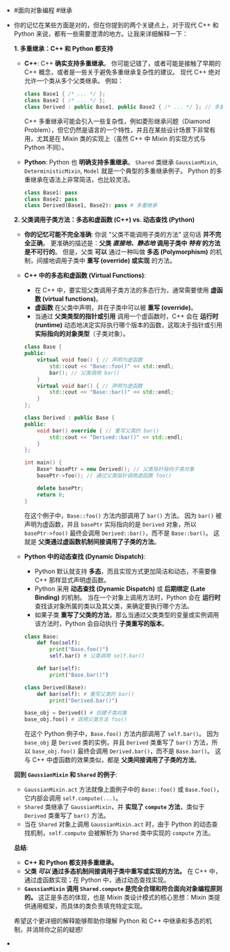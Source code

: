 - #面向对象编程 #继承
- 你的记忆在某些方面是对的，但在你提到的两个关键点上，对于现代 C++ 和 Python 来说，都有一些需要澄清的地方。让我来详细解释一下：
  
  **1. 多重继承：C++ 和 Python 都支持**
  
  *   **C++**:  C++ **确实支持多重继承**。 你可能记错了，或者可能是接触了早期的 C++ 概念，或者是一些关于避免多重继承复杂性的建议。 现代 C++ 绝对允许一个类从多个父类继承。 例如：
  
      ```c++
      class Base1 { /* ... */ };
      class Base2 { /* ... */ };
      class Derived : public Base1, public Base2 { /* ... */ }; // 多重继承
      ```
  
      C++ 多重继承可能会引入一些复杂性，例如菱形继承问题（Diamond Problem），但它仍然是语言的一个特性，并且在某些设计场景下非常有用，尤其是在 Mixin 类的实现上（虽然 C++ 中 Mixin 的实现方式与 Python 不同）。
  
  *   **Python**: Python 也 **明确支持多重继承**。  `Shared` 类继承 `GaussianMixin`, `DeterministicMixin`, `Model` 就是一个典型的多重继承例子。 Python 的多重继承在语法上非常简洁，也比较灵活。
  
      ```python
      class Base1: pass
      class Base2: pass
      class Derived(Base1, Base2): pass # 多重继承
      ```
  
  **2. 父类调用子类方法：多态和虚函数 (C++) vs. 动态查找 (Python)**
  
  *   **你的记忆可能不完全准确**:  你说 "父类不能调用子类的方法" 这句话 **并不完全正确**。 更准确的描述是：**父类 *直接地、静态地* 调用子类中 *特有* 的方法是不可行的**。 但是，父类 **可以** 通过一种叫做 **多态 (Polymorphism)** 的机制，间接地调用子类中 **重写 (override) 或实现** 的方法。
  
  *   **C++ 中的多态和虚函数 (Virtual Functions)**:
  
      *   在 C++ 中，要实现父类调用子类方法的多态行为，通常需要使用 **虚函数 (virtual functions)**。
      *   **虚函数** 在父类中声明，并在子类中可以被 **重写 (override)**。
      *   当通过 **父类类型的指针或引用** 调用一个虚函数时，C++ 会在 **运行时 (runtime)** 动态地决定实际执行哪个版本的函数，这取决于指针或引用 **实际指向的对象类型**（子类对象）。
  
      ```c++
      class Base {
      public:
          virtual void foo() { // 声明为虚函数
              std::cout << "Base::foo()" << std::endl;
              bar(); // 父类调用 bar()
          }
          virtual void bar() { // 声明为虚函数
              std::cout << "Base::bar()" << std::endl;
          }
      };
  
      class Derived : public Base {
      public:
          void bar() override { // 重写父类的 bar()
              std::cout << "Derived::bar()" << std::endl;
          }
      };
  
      int main() {
          Base* basePtr = new Derived(); // 父类指针指向子类对象
          basePtr->foo(); // 通过父类指针调用虚函数 foo()
  
          delete basePtr;
          return 0;
      }
      ```
  
      在这个例子中，`Base::foo()` 方法内部调用了 `bar()` 方法。 因为 `bar()` 被声明为虚函数，并且 `basePtr` 实际指向的是 `Derived` 对象，所以 `basePtr->foo()` 最终会调用 `Derived::bar()`，而不是 `Base::bar()`。  这就是 **父类通过虚函数机制间接调用了子类的方法**。
  
  *   **Python 中的动态查找 (Dynamic Dispatch)**:
  
      *   Python 默认就支持 **多态**，而且实现方式更加简洁和动态，不需要像 C++ 那样显式声明虚函数。
      *   Python 采用 **动态查找 (Dynamic Dispatch)** 或 **后期绑定 (Late Binding)** 的机制。 当在一个对象上调用方法时，Python 会在 **运行时** 查找该对象所属的类以及其父类，来确定要执行哪个方法。
      *   如果子类 **重写了父类的方法**，那么当通过父类类型的变量或实例调用该方法时，Python 会自动执行 **子类重写的版本**。
  
      ```python
      class Base:
          def foo(self):
              print("Base.foo()")
              self.bar() # 父类调用 self.bar()
  
          def bar(self):
              print("Base.bar()")
  
      class Derived(Base):
          def bar(self): # 重写父类的 bar()
              print("Derived.bar()")
  
      base_obj = Derived() # 创建子类对象
      base_obj.foo() # 调用父类方法 foo()
      ```
  
      在这个 Python 例子中，`Base.foo()` 方法内部调用了 `self.bar()`。 因为 `base_obj` 是 `Derived` 类的实例，并且 `Derived` 类重写了 `bar()` 方法，所以 `base_obj.foo()` 最终会调用 `Derived.bar()`，而不是 `Base.bar()`。 这与 C++ 中虚函数的效果类似，都是 **父类间接调用了子类的方法**。
  
  **回到 `GaussianMixin` 和 `Shared` 的例子**:
  
  *   `GaussianMixin.act` 方法就像上面例子中的 `Base::foo()` 或 `Base.foo()`，它内部会调用 `self.compute(...)`。
  *   `Shared` 类继承了 `GaussianMixin`，并 **实现了 `compute` 方法**，类似于 `Derived` 类重写了 `bar()` 方法。
  *   当在 `Shared` 对象上调用 `GaussianMixin.act` 时，由于 Python 的动态查找机制，`self.compute` 会被解析为 `Shared` 类中实现的 `compute` 方法。
  
  **总结**:
  
  *   **C++ 和 Python 都支持多重继承。**
  *   **父类 *可以* 通过多态机制间接调用子类中重写或实现的方法。**  在 C++ 中，通过虚函数实现；在 Python 中，通过动态查找实现。
  *   **`GaussianMixin` 调用 `Shared.compute` 是完全合理和符合面向对象编程原则的。**  这正是多态的体现，也是 Mixin 类设计模式的核心思想：Mixin 类提供通用框架，而具体的类负责填充特定实现。
  
  希望这个更详细的解释能够帮助你理解 Python 和 C++ 中继承和多态的机制，并消除你之前的疑惑!
-